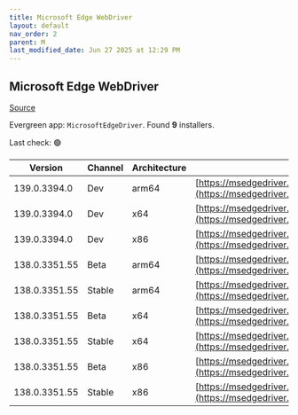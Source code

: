 ```yaml
---
title: Microsoft Edge WebDriver
layout: default
nav_order: 2
parent: M
last_modified_date: Jun 27 2025 at 12:29 PM
---
```


## Microsoft Edge WebDriver

[Source](https://www.microsoft.com/edge)

Evergreen app: `MicrosoftEdgeDriver`. Found **9** installers.

Last check: 🟢

| Version       | Channel | Architecture | URI                                                                                                                                            |
| ------------- | ------- | ------------ | ---------------------------------------------------------------------------------------------------------------------------------------------- |
| 139.0.3394.0  | Dev     | arm64        | [https://msedgedriver.azureedge.net/139.0.3394.0/edgedriver_arm64.zip](https://msedgedriver.azureedge.net/139.0.3394.0/edgedriver_arm64.zip)   |
| 139.0.3394.0  | Dev     | x64          | [https://msedgedriver.azureedge.net/139.0.3394.0/edgedriver_win64.zip](https://msedgedriver.azureedge.net/139.0.3394.0/edgedriver_win64.zip)   |
| 139.0.3394.0  | Dev     | x86          | [https://msedgedriver.azureedge.net/139.0.3394.0/edgedriver_win32.zip](https://msedgedriver.azureedge.net/139.0.3394.0/edgedriver_win32.zip)   |
| 138.0.3351.55 | Beta    | arm64        | [https://msedgedriver.azureedge.net/138.0.3351.55/edgedriver_arm64.zip](https://msedgedriver.azureedge.net/138.0.3351.55/edgedriver_arm64.zip) |
| 138.0.3351.55 | Stable  | arm64        | [https://msedgedriver.azureedge.net/138.0.3351.55/edgedriver_arm64.zip](https://msedgedriver.azureedge.net/138.0.3351.55/edgedriver_arm64.zip) |
| 138.0.3351.55 | Beta    | x64          | [https://msedgedriver.azureedge.net/138.0.3351.55/edgedriver_win64.zip](https://msedgedriver.azureedge.net/138.0.3351.55/edgedriver_win64.zip) |
| 138.0.3351.55 | Stable  | x64          | [https://msedgedriver.azureedge.net/138.0.3351.55/edgedriver_win64.zip](https://msedgedriver.azureedge.net/138.0.3351.55/edgedriver_win64.zip) |
| 138.0.3351.55 | Beta    | x86          | [https://msedgedriver.azureedge.net/138.0.3351.55/edgedriver_win32.zip](https://msedgedriver.azureedge.net/138.0.3351.55/edgedriver_win32.zip) |
| 138.0.3351.55 | Stable  | x86          | [https://msedgedriver.azureedge.net/138.0.3351.55/edgedriver_win32.zip](https://msedgedriver.azureedge.net/138.0.3351.55/edgedriver_win32.zip) |
